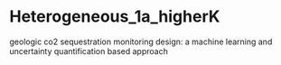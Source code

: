 # Heterogeneous_1a_higherK
geologic co2 sequestration monitoring design: a machine learning and uncertainty quantification based approach
